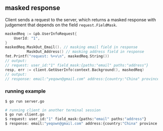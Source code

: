## masked response

Client sends a request to the server, which returns a masked response with judgement that
depends on the field `request.FieldMask`.

```go
maskedReq := &pb.UserInfoRequest{
	UserId: "1",
}
maskedReq.MaskOut_Email(). // masking email field in response
          MaskOut_Address() // masking address field in response
fmt.Printf("request: %+v\n", maskedReq.String())
// output:
// request: user_id:"1" field_mask:{paths:"email" paths:"address"}
resp, err := client.GetUserInfo(context.Background(), maskedReq)
// output: 
// response: email:"yeqown@gmail.com" address:{country:"China" province:"Sichuan"}
```

### running example

```sh
$ go run server.go

# running client in another terminal session
$ go run client.go
$ request: user_id:"1" field_mask:{paths:"email" paths:"address"}
$ response: email:"yeqown@gmail.com" address:{country:"China" province:"Sichuan"}
```